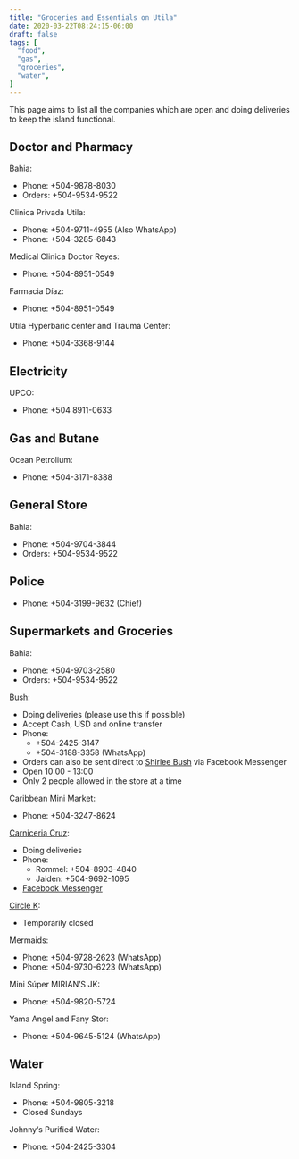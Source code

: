 ```yaml
---
title: "Groceries and Essentials on Utila"
date: 2020-03-22T08:24:15-06:00
draft: false
tags: [
  "food",
  "gas",
  "groceries",
  "water",
]
---
```


This page aims to list all the companies which are open and doing deliveries to
keep the island functional.

Doctor and Pharmacy
-------------------

Bahia:
* Phone: +504-9878-8030
* Orders: +504-9534-9522

Clinica Privada Utila:
* Phone: +504-9711-4955 (Also WhatsApp)
* Phone: +504-3285-6843

Medical Clinica Doctor Reyes:
* Phone: +504-8951-0549

Farmacia Díaz:
* Phone: +504-8951-0549

Utila Hyperbaric center and Trauma Center:
* Phone: +504-3368-9144

Electricity
-----------

UPCO:
* Phone: +504 8911-0633

Gas and Butane
--------------

Ocean Petrolium:
* Phone: +504-3171-8388

General Store
-------------

Bahia:
* Phone: +504-9704-3844
* Orders: +504-9534-9522

Police
------

* Phone: +504-3199-9632 (Chief)

Supermarkets and Groceries
--------------------------

Bahia:
* Phone: +504-9703-2580
* Orders:  +504-9534-9522

[Bush](https://www.facebook.com/permalink.php?story_fbid=585937495329594&id=367194180537261):
* Doing deliveries (please use this if possible)
* Accept Cash, USD and online transfer
* Phone:
  * +504-2425-3147
  * +504-3188-3358 (WhatsApp)
* Orders can also be sent direct to [Shirlee
  Bush](https://www.facebook.com/shirlee.bush) via Facebook Messenger
* Open 10:00 - 13:00
* Only 2 people allowed in the store at a time

Caribbean Mini Market:
* Phone: +504-3247-8624

[Carniceria Cruz](https://www.facebook.com/groups/116804641783120/permalink/1859420500854850/):
* Doing deliveries
* Phone:
  * Rommel: +504-8903-4840
  * Jaiden: +504-9692-1095
* [Facebook Messenger](https://www.facebook.com/carniceria.cruz.9)

[Circle K](https://www.facebook.com/circlekutila/posts/113466586950971):
* Temporarily closed

Mermaids:
* Phone: +504-9728-2623 (WhatsApp)
* Phone: +504-9730-6223 (WhatsApp)

Mini Súper MIRIAN’S JK:
* Phone: +504-9820-5724

Yama Angel and Fany Stor:
* Phone: +504-9645-5124 (WhatsApp)

Water
-----

Island Spring:
* Phone: +504-9805-3218
* Closed Sundays

Johnny‘s Purified Water:
* Phone: +504-2425-3304
